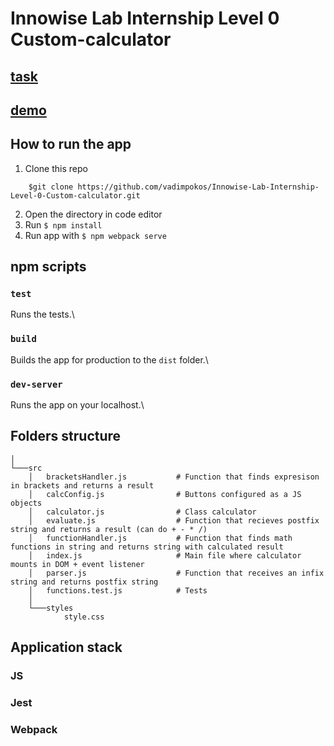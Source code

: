 # Innowise Lab Internship Level 0 Custom-calculator

## [task](https://docs.google.com/document/d/1j8DnTnRSNoRBdYtKu3Rgk1STLso4X5Rev2-oEyxMsK8/)

## [demo](https://vadimpokos.github.io/Innowise-Lab-Internship-Level-0-Custom-calculator/)

## How to run the app

1. Clone this repo

```
    $git clone https://github.com/vadimpokos/Innowise-Lab-Internship-Level-0-Custom-calculator.git
```

2. Open the directory in code editor
3. Run `$ npm install`
4. Run app with `$ npm webpack serve`

## npm scripts

### `test`

Runs the tests.\

### `build`

Builds the app for production to the `dist` folder.\

### `dev-server`

Runs the app on your localhost.\

## Folders structure

```
│
└───src
    │   bracketsHandler.js           # Function that finds expresison in brackets and returns a result
    │   calcConfig.js                # Buttons configured as a JS objects
    │   calculator.js                # Class calculator
    │   evaluate.js                  # Function that recieves postfix string and returns a result (can do + - * /)
    │   functionHandler.js           # Function that finds math functions in string and returns string with calculated result
    │   index.js                     # Main file where calculator mounts in DOM + event listener
    │   parser.js                    # Function that receives an infix string and returns postfix string
    │   functions.test.js            # Tests
    │
    └───styles
            style.css
```

## Application stack

### JS

### Jest

### Webpack
